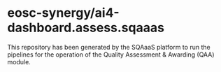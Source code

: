 <!--
SPDX-FileCopyrightText: Copyright contributors to the Software Quality Assurance as a Service (SQAaaS) project <sqaaas@ibergrid.eu>

SPDX-License-Identifier: GPL-3.0-only
-->

# eosc-synergy/ai4-dashboard.assess.sqaaas
This repository has been generated by the SQAaaS platform to run the pipelines
for the operation of the
Quality Assessment & Awarding (QAA)
module.